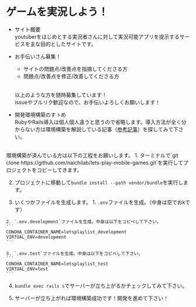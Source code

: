 # ゲームを実況しよう！

* サイト概要  
youtuberをはじめとする実況者さんに対して実況可能アプリを提示するサービスを主な目的としたサイトです。

* お手伝いさん募集！  
  * サイトの問題点/改善点を指摘してくださる方
  * 問題点/改善点を修正/改善してくださる方
<br><br>

  以上のような方を随時募集しています！  
  issueやプルリク歓迎なので、お手伝いよろしくお願いします！

* 開発環境構築のすゝめ  
RubyやRails導入は個人個人違うと思うので省略します。導入方法が全く分からない方は環境構築を解説している記事（[参考記事](https://qiita.com/SRAUFactory/items/d7b07b45b10408a42046)）を探してみて下さい。  
<br>
環境構築が済んでいる方は以下の工程をお願いします。
  1. ターミナルで`git clone https://github.com/naichilab/lets-play-mobile-games.git`を実行してプロジェクトをコピーしてきます。

  2. プロジェクトに移動して`bundle install --path vendor/bundle`を実行します。

  3. いくつかファイルを生成します。
    1. `.env`ファイルを生成。（中身は空でおkです）

    2. `.env.development`ファイルを生成。中身は以下をコピペして下さい。  
    ```
    CONOHA_CONTAINER_NAME=letsplaylist_development
    VIRTUAL_ENV=development
    ```

    3. `.env.test`ファイルを生成。中身は以下をコピペして下さい。  
    ```
    CONOHA_CONTAINER_NAME=letsplaylist_test
    VIRTUAL_ENV=test
    ```

  4. `bundle exec rails s`でサーバーが立ち上がるかチェックしてみて下さい。

  5. サーバーが立ち上がれば環境構築成功です！開発を進めて下さい！
